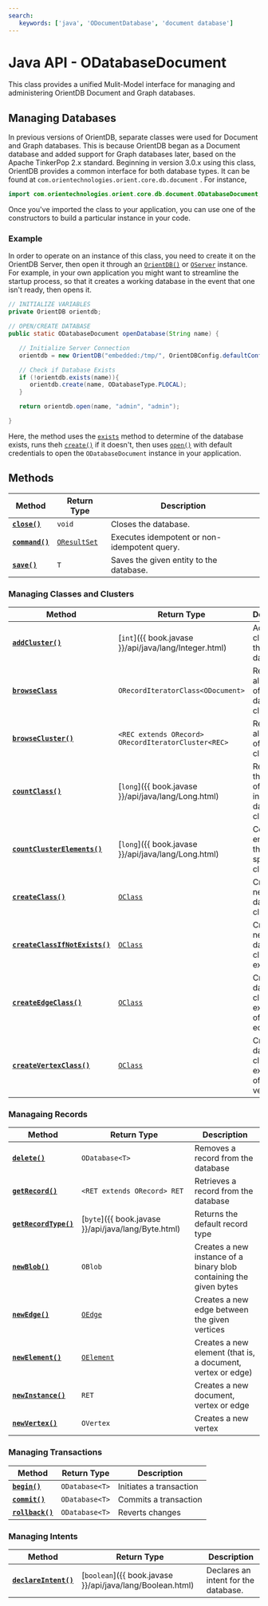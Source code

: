 ```yaml
---
search:
   keywords: ['java', 'ODocumentDatabase', 'document database']
---
```


# Java API - ODatabaseDocument 

This class provides a unified Mulit-Model interface for managing and administering OrientDB Document and Graph databases.

## Managing Databases

In previous versions of OrientDB, separate classes were used for Document and Graph databases.  This is because OrientDB began as a Document database and added support for Graph databases later, based on the Apache TinkerPop 2.x standard.  Beginning in version 3.0.x using this class, OrientDB provides a common interface for both database types.  It can be found at `com.orientechnologies.orient.core.db.document` .  For instance,

```java
import com.orientechnologies.orient.core.db.document.ODatabaseDocument;
```

Once you've imported the class to your application, you can use one of the constructors to build a particular instance in your code.

### Example

In order to operate on an instance of this class, you need to create it on the OrientDB Server, then open it through an [`OrientDB()`](Java-Ref-OrientDB.md) or [`OServer`](Java-Ref-OServer.md) instance.  For example, in your own application you might want to streamline the startup process, so that it creates a working database in the event that one isn't ready, then opens it.

```java
// INITIALIZE VARIABLES
private OrientDB orientdb;

// OPEN/CREATE DATABASE
public static ODatabaseDocument openDatabase(String name) {

   // Initialize Server Connection
   orientdb = new OrientDB("embedded:/tmp/", OrientDBConfig.defaultConfig());

   // Check if Database Exists
   if (!orientdb.exists(name)){
      orientdb.create(name, ODatabaseType.PLOCAL);
   }

   return orientdb.open(name, "admin", "admin");

}
```

Here, the method uses the [`exists`](Java-Ref-OrientDB-exists.md) method to determine of the database exists, runs theh [`create()`](Java-Ref-OrientDB-create.md) if it doesn't, then uses [`open()`](Java-Ref-OrientDB-open.md) with default credentials to open the `ODatabaseDocument` instance in your application.


## Methods

<!--
### Managing Databases
- checkSecurity
- freeze
- isPooled
- isValidationEnabled
- isRetainRecords
- release
- setRetainRecords
- setValidationEnabled
-->

| Method | Return Type | Description |
|---|---|---|
| [**`close()`**](Java-Ref-ODatabaseDocument-close.md) | `void` | Closes the database. |
| [**`command()`**](Java-Ref-ODatabaseDocument-command.md) | [`OResultSet`](Java-Ref-OResultSet.md) | Executes idempotent or non-idempotent query. |
| [**`save()`**](Java-Ref-ODatabaseDocument-save.md) | `T` | Saves the given entity to the database. |


### Managing Classes and Clusters

| Method | Return Type | Description |
|---|---|---|
| [**`addCluster()`**](Java-Ref-ODatabaseDocument-addCluster.md) | [`int`]({{ book.javase }}/api/java/lang/Integer.html) | Adds a cluster to the database. |
| [**`browseClass`**](Java-Ref-ODatabaseDocument-browseClass.md) | `ORecordIteratorClass<ODocument>` | Retrieves all records of the given database class |
| [**`browseCluster()`**](Java-Ref-ODatabaseDocument-browseCluster.md) | `<REC extends ORecord> ORecordIteratorCluster<REC>` | Retrieves all records of the given cluster |
| [**`countClass()`**](Java-Ref-ODatabaseDocument-countClass.md) | [`long`]({{ book.javase }}/api/java/lang/Long.html) | Retrieves the number of records in the given database class |
| [**`countClusterElements()`**](Java-Ref-ODatabaseDocument-countClusterElements.md) | [`long`]({{ book.javase }}/api/java/lang/Long.html) | Counts all entities in the specified cluster. |
| [**`createClass()`**](Java-Ref-ODatabaseDocument-createClass.md) | [`OClass`](Java-Ref-OClass.md) | Creates a new database class |
| [**`createClassIfNotExists()`**](Java-Ref-ODatabaseDocument-createClassIfNotExists.md) | [`OClass`](Java-Ref-OClass.md) | Creates a new database class, if not exists |
| [**`createEdgeClass()`**](Java-Ref-ODatabaseDocument-createEdgeClass.md) | [`OClass`](Java-Ref-OClass.md) | Creates a database class as an extension of the `E` edge class |
| [**`createVertexClass()`**](Java-Ref-ODatabaseDocument-createVertexClass.md) | [`OClass`](Java-Ref-OClass.md) | Creates a database class as an extension of the `V` vertex class |

<!--
- addBlobCluster
-->


### Managaing Records

| Method | Return Type | Description |
|---|---|---|
| [**`delete()`**](Java-Ref-ODatabaseDocument-delete.md) | `ODatabase<T>` | Removes a record from the database |
| [**`getRecord()`**](Java-Ref-ODatabaseDocument-getRecord.md) | `<RET extends ORecord> RET` | Retrieves a record from the database |
| [**`getRecordType()`**](Java-Ref-ODatabaseDocument-getRecordType.md) | [`byte`]({{ book.javase }}/api/java/lang/Byte.html) | Returns the default record type |
| [**`newBlob()`**](Java-Ref-ODatabaseDocument-newBlob.md) | `OBlob` | Creates a new instance of a binary blob containing the given bytes |
| [**`newEdge()`**](Java-Ref-ODatabaseDocument-newEdge.md) | [`OEdge`](Java-Ref-OEdge.md) | Creates a new edge between the given vertices |
| [**`newElement()`**](Java-Ref-ODatabaseDocument-newElement.md) | [`OElement`](Java-Ref-OElement.md) | Creates a new element (that is, a document, vertex or edge) |
| [**`newInstance()`**](Java-Ref-ODatabaseDocument-newInstance.md) | `RET` | Creates a new document, vertex or edge |
| [**`newVertex()`**](Java-Ref-ODatabaseDocument-newVertex.md) | `OVertex` | Creates a new vertex |

### Managing Transactions

| Method | Return Type | Description |
|---|---|---|
| [**`begin()`**](Java-Ref-ODatabaseDocument-begin.md) | `ODatabase<T>` | Initiates a transaction |
| [**`commit()`**](Java-Ref-ODatabaseDocument-commit.md) | `ODatabase<T>` | Commits a transaction |
| [**`rollback()`**](Java-Ref-ODatabaseDocument-rollback.md) | `ODatabase<T>` | Reverts changes |


### Managing Intents


| Method | Return Type | Description |
|---|---|---|
| [**`declareIntent()`**](Java-Ref-ODatabaseDocument-declareIntent.md) | [`boolean`]({{ book.javase }}/api/java/lang/Boolean.html) | Declares an intent for the database. |
